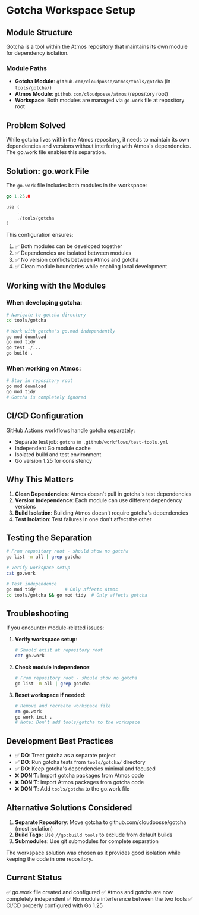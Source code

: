 # Gotcha Workspace Setup

## Module Structure

Gotcha is a tool within the Atmos repository that maintains its own module for dependency isolation.

### Module Paths

- **Gotcha Module**: `github.com/cloudposse/atmos/tools/gotcha` (in `tools/gotcha/`)
- **Atmos Module**: `github.com/cloudposse/atmos` (repository root)
- **Workspace**: Both modules are managed via `go.work` file at repository root

## Problem Solved

While gotcha lives within the Atmos repository, it needs to maintain its own dependencies and versions
without interfering with Atmos's dependencies. The go.work file enables this separation.

## Solution: go.work File

The `go.work` file includes both modules in the workspace:

```go
go 1.25.0

use (
    .
    ./tools/gotcha
)
```

This configuration ensures:
1. ✅ Both modules can be developed together
2. ✅ Dependencies are isolated between modules
3. ✅ No version conflicts between Atmos and gotcha
4. ✅ Clean module boundaries while enabling local development

## Working with the Modules

### When developing gotcha:
```bash
# Navigate to gotcha directory
cd tools/gotcha

# Work with gotcha's go.mod independently
go mod download
go mod tidy
go test ./...
go build .
```

### When working on Atmos:
```bash
# Stay in repository root
go mod download
go mod tidy
# Gotcha is completely ignored
```

## CI/CD Configuration

GitHub Actions workflows handle gotcha separately:
- Separate test job: `gotcha` in `.github/workflows/test-tools.yml`
- Independent Go module cache
- Isolated build and test environment
- Go version 1.25 for consistency

## Why This Matters

1. **Clean Dependencies**: Atmos doesn't pull in gotcha's test dependencies
2. **Version Independence**: Each module can use different dependency versions
3. **Build Isolation**: Building Atmos doesn't require gotcha's dependencies
4. **Test Isolation**: Test failures in one don't affect the other

## Testing the Separation

```bash
# From repository root - should show no gotcha
go list -m all | grep gotcha

# Verify workspace setup
cat go.work

# Test independence
go mod tidy           # Only affects Atmos
cd tools/gotcha && go mod tidy  # Only affects gotcha
```

## Troubleshooting

If you encounter module-related issues:

1. **Verify workspace setup**:
   ```bash
   # Should exist at repository root
   cat go.work
   ```

2. **Check module independence**:
   ```bash
   # From repository root - should show no gotcha
   go list -m all | grep gotcha
   ```

3. **Reset workspace if needed**:
   ```bash
   # Remove and recreate workspace file
   rm go.work
   go work init .
   # Note: Don't add tools/gotcha to the workspace
   ```

## Development Best Practices

- ✅ **DO**: Treat gotcha as a separate project
- ✅ **DO**: Run gotcha tests from `tools/gotcha/` directory
- ✅ **DO**: Keep gotcha's dependencies minimal and focused
- ❌ **DON'T**: Import gotcha packages from Atmos code
- ❌ **DON'T**: Import Atmos packages from gotcha code
- ❌ **DON'T**: Add `tools/gotcha` to the go.work file

## Alternative Solutions Considered

1. **Separate Repository**: Move gotcha to github.com/cloudposse/gotcha (most isolation)
2. **Build Tags**: Use `//go:build tools` to exclude from default builds
3. **Submodules**: Use git submodules for complete separation

The workspace solution was chosen as it provides good isolation while keeping the code in one repository.

## Current Status
✅ go.work file created and configured
✅ Atmos and gotcha are now completely independent
✅ No module interference between the two tools
✅ CI/CD properly configured with Go 1.25
